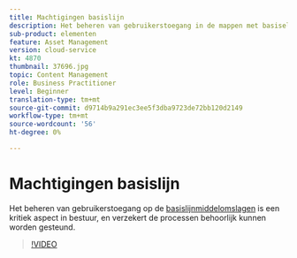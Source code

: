 ```yaml
---
title: Machtigingen basislijn
description: Het beheren van gebruikerstoegang in de mappen met basiselementen is een essentieel aspect van het beheer en zorgt ervoor dat de processen correct worden ondersteund.
sub-product: elementen
feature: Asset Management
version: cloud-service
kt: 4870
thumbnail: 37696.jpg
topic: Content Management
role: Business Practitioner
level: Beginner
translation-type: tm+mt
source-git-commit: d9714b9a291ec3ee5f3dba9723de72bb120d2149
workflow-type: tm+mt
source-wordcount: '56'
ht-degree: 0%

---
```



# Machtigingen basislijn

Het beheren van gebruikerstoegang op de [basislijnmiddelomslagen](./baseline-folders.md) is een kritiek aspect in bestuur, en verzekert de processen behoorlijk kunnen worden gesteund.

>[!VIDEO](https://video.tv.adobe.com/v/37696/?quality=12&learn=on&hidetitle=true)
